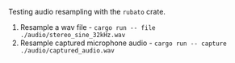 Testing audio resampling with the `rubato` crate.

1. Resample a wav file - `cargo run -- file ./audio/stereo_sine_32kHz.wav`
2. Resample captured microphone audio - `cargo run -- capture ./audio/captured_audio.wav`
